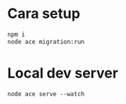 # Cara setup

```bash
npm i
node ace migration:run
```

# Local dev server

`node ace serve --watch`
